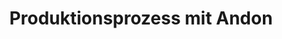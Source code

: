 ---
layout: article
title: Produktionsprozess mit Andon
description: 
  - Dieses Template bietet ein Andon Übersicht mit 5 verschiedenen Signalen. Es läuft ein Scriipt welches die Werte manipuliert. Entfernen Sie dieses Timer-Script und fügen Sie Ihre Datenquelle hinzu um es für Ihre Zwecke verwenden zu können.
lang: de
weight: 500
isDraft: false
ref: Production_Process_Andon
carousel: 
category:
  - Andon
  - Featured
image: Production_Process_Andon_DE.png
download: Production_Process_Andon_DE.pbmx
overview_description:
overview_benefits:
overview_data_sources:
---